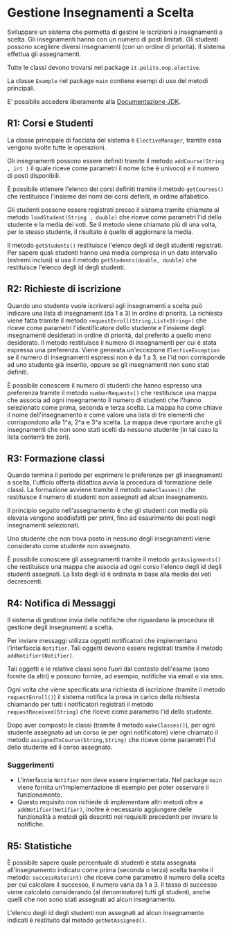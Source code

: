 Gestione Insegnamenti a Scelta
==============================

Sviluppare un sistema che permetta di gestire le iscrizioni a
insegnamenti a scelta. Gli insegnamenti hanno con un numero di posti
limitati. Gli studenti possono scegliere diversi insegnamenti (con un
ordine di priorità). Il sistema effettua gli assegnamenti.

Tutte le classi devono trovarsi nel package `it.polito.oop.elective`.

La classe `Example` nel package `main` contiene esempi di uso del
metodi principali.

E' possibile accedere liberamente alla [Documentazione JDK](https://oop.polito.it/api).


R1: Corsi e Studenti
--------------------

La classe principale di facciata del sistema è `ElectiveManager`,
tramite essa vengono svolte tutte le operazioni.

Gli insegnamenti possono essere definiti tramite il metodo
`addCourse(String , int )` il quale riceve come parametri il nome (che è univoco) e il numero di posti disponibili.

È possibile ottenere l'elenco dei corsi definiti tramite il metodo
`getCourses()` che restituisce l'insieme dei nomi dei corsi definiti,
in ordine alfabetico.

Gli studenti possono essere registrati presso il sistema tramite
chiamate al metodo `loadStudent(String , double)` che riceve come
parametri l'id dello studente e la media dei voti. Se il metodo viene
chiamato più di una volta, per lo stesso studente, il risultato è
quello di aggiornare la media.

Il metodo `getStudents()` restituisce l'elenco degli id degli
studenti registrati. Per sapere quali studenti hanno una media compresa
in un dato intervallo (estremi inclusi) si usa il metodo
`getStudents(double, double)` che restituisce l'elenco degli id degli
studenti.


R2: Richieste di iscrizione
---------------------------

Quando uno studente vuole iscriversi agli insegnamenti a scelta può
indicare una lista di insegnamenti (da 1 a 3) in ordine di priorità. La
richiesta viene fatta tramite il metodo
`requestEnroll(String,List<String>)` che riceve come parametri
l'identificatore dello studente e l'insieme degli insegnamenti
desiderati in ordine di priorità, dal preferito a quello meno
desiderato. Il metodo restituisce il numero di insegnamenti per cui è
stata espressa una preferenza. Viene generata un'eccezione
`ElectiveException` se il numero di insegnamenti espressi non è da 1
a 3, se l'id non corrisponde ad uno studente già inserito, oppure se
gli insegnamenti non sono stati definiti.

È possibile conoscere il numero di studenti che hanno espresso una
preferenza tramite il metodo `numberRequests()` che restituisce una
mappa che associa ad ogni insegnamento il numero di studenti che
l'hanno selezionato come prima, seconda e terza scelta. La mappa ha
come chiave il nome dell'insegnamento e come valore una lista di tre
elementi che corrispondono alla 1^a, 2^a e 3^a scelta. La mappa deve
riportare anche gli insegnamenti che non sono stati scelti da nessuno
studente (in tal caso la lista conterrà tre zeri).


R3: Formazione classi
---------------------

Quando termina il periodo per esprimere le preferenze per gli
insegnamenti a scelta, l'ufficio offerta didattica avvia la procedura
di formazione delle classi. La formazione avviene tramite il metodo
`makeClasses()` che restituisce il numero di studenti non assegnati ad
alcun insegnamento.

Il principio seguito nell'assegnamento è che gli studenti con media più
elevata vengono soddisfatti per primi, fino ad esaurimento dei posti
negli insegnamenti selezionati.

Uno studente che non trova posto in nessuno degli insegnamenti viene
considerato come studente non assegnato.

È possibile conoscere gli assegnamenti tramite il metodo
`getAssignments()` che restituisce una mappa che associa ad ogni corso
l'elenco degli id degli studenti assegnati. La lista degli id è
ordinata in base alla media dei voti decrescenti.


R4: Notifica di Messaggi
------------------------

Il sistema di gestione invia delle notifiche che riguardano la procedura
di gestione degli insegnamenti a scelta.

Per inviare messaggi utilizza oggetti notificatori che implementano
l'interfaccia `Notifier`. Tali oggetti devono essere registrati
tramite il metodo `addNotifier(Notifier)`.

Tali oggetti e le relative classi sono fuori dal contesto dell'esame
(sono fornite da altri) e possono fornire, ad esempio, notifiche via
email o via sms.

Ogni volta che viene specificata una richiesta di iscrizione (tramite il
metodo `requestEnroll()`) il sistema notifica la presa in carico della
richiesta chiamando per tutti i notificatori registrati il metodo
`requestReceived(String)` che riceve come parametro l'id dello
studente.

Dopo aver composto le classi (tramite il metodo `makeClasses()`), per
ogni studente assegnato ad un corso (e per ogni notificatore) viene
chiamato il metodo `assignedToCourse(String,String)` che riceve come
parametri l'id dello studente ed il corso assegnato.

### Suggerimenti

-   L'interfaccia `Notifier` non deve essere implementata. Nel package
    `main` viene fornita un'implementazione di esempio per poter
    osservare il funzionamento.
-   Questo requisito non richiede di implementare altri metodi oltre a
    `addNotifier(Notifier)`, inoltre è necessario aggiungere delle
    funzionalità a metodi già descritti nei requisiti precedenti per
    inviare le notifiche.


R5: Statistiche
---------------

È possibile sapere quale percentuale di studenti è stata assegnata
all'insegnamento indicato come prima (seconda o terza) scelta tramite
il metodo: `successRate(int)` che riceve come parametro il numero
della scelta per cui calcolare il successo, il numero varia da 1 a 3. Il
tasso di successo viene calcolato considerando (al denominatore) tutti
gli studenti, anche quelli che non sono stati assegnati ad alcun
insegnamento.

L'elenco degli id degli studenti non assegnati ad alcun insegnamento
indicati è restituito dal metodo `getNotAssigned()`.

